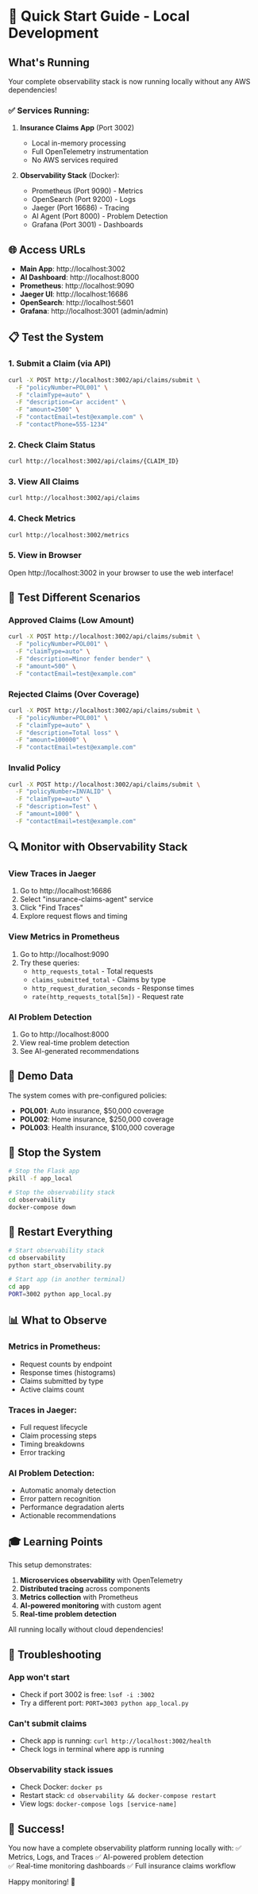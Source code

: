 # 🚀 Quick Start Guide - Local Development

## What's Running

Your complete observability stack is now running locally without any AWS dependencies!

### ✅ Services Running:

1. **Insurance Claims App** (Port 3002)
   - Local in-memory processing
   - Full OpenTelemetry instrumentation
   - No AWS services required

2. **Observability Stack** (Docker):
   - Prometheus (Port 9090) - Metrics
   - OpenSearch (Port 9200) - Logs
   - Jaeger (Port 16686) - Tracing
   - AI Agent (Port 8000) - Problem Detection
   - Grafana (Port 3001) - Dashboards

## 🌐 Access URLs

- **Main App**: http://localhost:3002
- **AI Dashboard**: http://localhost:8000
- **Prometheus**: http://localhost:9090
- **Jaeger UI**: http://localhost:16686
- **OpenSearch**: http://localhost:5601
- **Grafana**: http://localhost:3001 (admin/admin)

## 📋 Test the System

### 1. Submit a Claim (via API)

```bash
curl -X POST http://localhost:3002/api/claims/submit \
  -F "policyNumber=POL001" \
  -F "claimType=auto" \
  -F "description=Car accident" \
  -F "amount=2500" \
  -F "contactEmail=test@example.com" \
  -F "contactPhone=555-1234"
```

### 2. Check Claim Status

```bash
curl http://localhost:3002/api/claims/{CLAIM_ID}
```

### 3. View All Claims

```bash
curl http://localhost:3002/api/claims
```

### 4. Check Metrics

```bash
curl http://localhost:3002/metrics
```

### 5. View in Browser

Open http://localhost:3002 in your browser to use the web interface!

## 🎯 Test Different Scenarios

### Approved Claims (Low Amount)
```bash
curl -X POST http://localhost:3002/api/claims/submit \
  -F "policyNumber=POL001" \
  -F "claimType=auto" \
  -F "description=Minor fender bender" \
  -F "amount=500" \
  -F "contactEmail=test@example.com"
```

### Rejected Claims (Over Coverage)
```bash
curl -X POST http://localhost:3002/api/claims/submit \
  -F "policyNumber=POL001" \
  -F "claimType=auto" \
  -F "description=Total loss" \
  -F "amount=100000" \
  -F "contactEmail=test@example.com"
```

### Invalid Policy
```bash
curl -X POST http://localhost:3002/api/claims/submit \
  -F "policyNumber=INVALID" \
  -F "claimType=auto" \
  -F "description=Test" \
  -F "amount=1000" \
  -F "contactEmail=test@example.com"
```

## 🔍 Monitor with Observability Stack

### View Traces in Jaeger
1. Go to http://localhost:16686
2. Select "insurance-claims-agent" service
3. Click "Find Traces"
4. Explore request flows and timing

### View Metrics in Prometheus
1. Go to http://localhost:9090
2. Try these queries:
   - `http_requests_total` - Total requests
   - `claims_submitted_total` - Claims by type
   - `http_request_duration_seconds` - Response times
   - `rate(http_requests_total[5m])` - Request rate

### AI Problem Detection
1. Go to http://localhost:8000
2. View real-time problem detection
3. See AI-generated recommendations

## 💾 Demo Data

The system comes with pre-configured policies:

- **POL001**: Auto insurance, $50,000 coverage
- **POL002**: Home insurance, $250,000 coverage  
- **POL003**: Health insurance, $100,000 coverage

## 🛑 Stop the System

```bash
# Stop the Flask app
pkill -f app_local

# Stop the observability stack
cd observability
docker-compose down
```

## 🔄 Restart Everything

```bash
# Start observability stack
cd observability
python start_observability.py

# Start app (in another terminal)
cd app
PORT=3002 python app_local.py
```

## 📊 What to Observe

### Metrics in Prometheus:
- Request counts by endpoint
- Response times (histograms)
- Claims submitted by type
- Active claims count

### Traces in Jaeger:
- Full request lifecycle
- Claim processing steps
- Timing breakdowns
- Error tracking

### AI Problem Detection:
- Automatic anomaly detection
- Error pattern recognition
- Performance degradation alerts
- Actionable recommendations

## 🎓 Learning Points

This setup demonstrates:
1. **Microservices observability** with OpenTelemetry
2. **Distributed tracing** across components
3. **Metrics collection** with Prometheus
4. **AI-powered monitoring** with custom agent
5. **Real-time problem detection**

All running locally without cloud dependencies!

## 🐛 Troubleshooting

### App won't start
- Check if port 3002 is free: `lsof -i :3002`
- Try a different port: `PORT=3003 python app_local.py`

### Can't submit claims
- Check app is running: `curl http://localhost:3002/health`
- Check logs in terminal where app is running

### Observability stack issues
- Check Docker: `docker ps`
- Restart stack: `cd observability && docker-compose restart`
- View logs: `docker-compose logs [service-name]`

## 🎉 Success!

You now have a complete observability platform running locally with:
✅ Metrics, Logs, and Traces
✅ AI-powered problem detection  
✅ Real-time monitoring dashboards
✅ Full insurance claims workflow

Happy monitoring! 🚀
